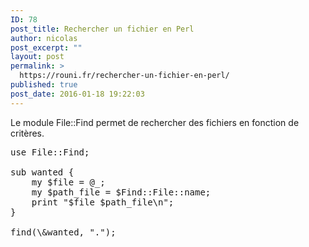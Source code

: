 ```yaml
---
ID: 78
post_title: Rechercher un fichier en Perl
author: nicolas
post_excerpt: ""
layout: post
permalink: >
  https://rouni.fr/rechercher-un-fichier-en-perl/
published: true
post_date: 2016-01-18 19:22:03
---
```

Le module File::Find permet de rechercher des fichiers en fonction de critères.

<pre class="lang:perl decode:1 " >
use File::Find;

sub wanted {
    my $file = @_;
    my $path_file = $Find::File::name;
    print &quot;$file $path_file\n&quot;;
}

find(\&amp;wanted, &quot;.&quot;);
</pre>